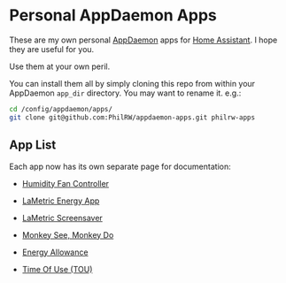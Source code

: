 # Personal AppDaemon Apps

These are my own personal [AppDaemon](http://appdaemon.readthedocs.io/en/stable/) apps for [Home Assistant](https://home-assistant.io/). I hope they are useful for you.

Use them at your own peril.

You can install them all by simply cloning this repo from within your AppDaemon `app_dir` directory. You may want to rename it. e.g.:

``` bash
cd /config/appdaemon/apps/
git clone git@github.com:PhilRW/appdaemon-apps.git philrw-apps
```

## App List

Each app now has its own separate page for documentation:

- [Humidity Fan Controller](docs/humidity_fan_controller.md)

- [LaMetric Energy App](docs/lametric_energy.md)

- [LaMetric Screensaver](docs/lametric_screensaver.md)

- [Monkey See, Monkey Do](docs/monkey_see_monkey_do.md)

- [Energy Allowance](docs/energy_allowance.md)

- [Time Of Use (TOU)](docs/time_of_use.md)


